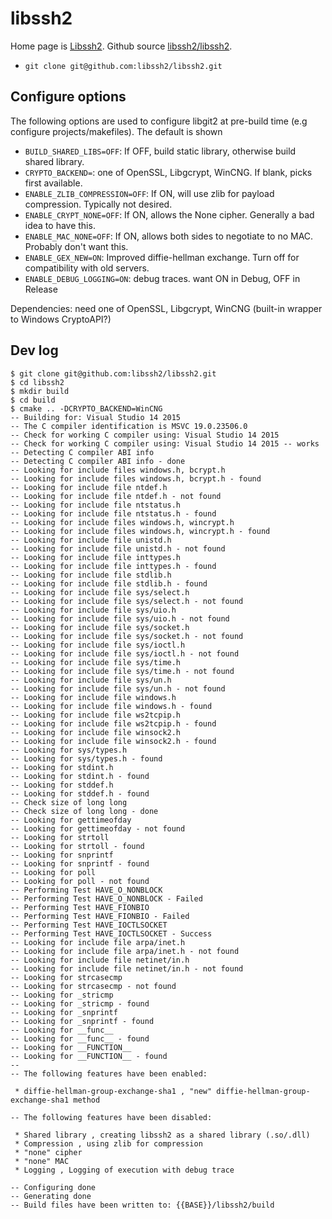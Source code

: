 # libssh2

Home page is [Libssh2](https://www.libssh2.org/). Github source [libssh2/libssh2](https://github.com/libssh2/libssh2).

- `git clone git@github.com:libssh2/libssh2.git`

## Configure options

The following options are used to configure libgit2 at pre-build time (e.g configure projects/makefiles).
The default is shown

- `BUILD_SHARED_LIBS=OFF`: If OFF, build static library, otherwise build shared library.
- `CRYPTO_BACKEND=`: one of OpenSSL, Libgcrypt, WinCNG. If blank, picks first available.
- `ENABLE_ZLIB_COMPRESSION=OFF`: If ON, will use zlib for payload compression. Typically not desired.
- `ENABLE_CRYPT_NONE=OFF`: If ON, allows the None cipher. Generally a bad idea to have this.
- `ENABLE_MAC_NONE=OFF`: If ON, allows both sides to negotiate to no MAC. Probably don't want this.
- `ENABLE_GEX_NEW=ON`: Improved diffie-hellman exchange. Turn off for compatibility with old servers.
- `ENABLE_DEBUG_LOGGING=ON`: debug traces. want ON in Debug, OFF in Release

Dependencies: need one of OpenSSL, Libgcrypt, WinCNG (built-in wrapper to Windows CryptoAPI?)

## Dev log

```
$ git clone git@github.com:libssh2/libssh2.git
$ cd libssh2
$ mkdir build
$ cd build
$ cmake .. -DCRYPTO_BACKEND=WinCNG
-- Building for: Visual Studio 14 2015
-- The C compiler identification is MSVC 19.0.23506.0
-- Check for working C compiler using: Visual Studio 14 2015
-- Check for working C compiler using: Visual Studio 14 2015 -- works
-- Detecting C compiler ABI info
-- Detecting C compiler ABI info - done
-- Looking for include files windows.h, bcrypt.h
-- Looking for include files windows.h, bcrypt.h - found
-- Looking for include file ntdef.h
-- Looking for include file ntdef.h - not found
-- Looking for include file ntstatus.h
-- Looking for include file ntstatus.h - found
-- Looking for include files windows.h, wincrypt.h
-- Looking for include files windows.h, wincrypt.h - found
-- Looking for include file unistd.h
-- Looking for include file unistd.h - not found
-- Looking for include file inttypes.h
-- Looking for include file inttypes.h - found
-- Looking for include file stdlib.h
-- Looking for include file stdlib.h - found
-- Looking for include file sys/select.h
-- Looking for include file sys/select.h - not found
-- Looking for include file sys/uio.h
-- Looking for include file sys/uio.h - not found
-- Looking for include file sys/socket.h
-- Looking for include file sys/socket.h - not found
-- Looking for include file sys/ioctl.h
-- Looking for include file sys/ioctl.h - not found
-- Looking for include file sys/time.h
-- Looking for include file sys/time.h - not found
-- Looking for include file sys/un.h
-- Looking for include file sys/un.h - not found
-- Looking for include file windows.h
-- Looking for include file windows.h - found
-- Looking for include file ws2tcpip.h
-- Looking for include file ws2tcpip.h - found
-- Looking for include file winsock2.h
-- Looking for include file winsock2.h - found
-- Looking for sys/types.h
-- Looking for sys/types.h - found
-- Looking for stdint.h
-- Looking for stdint.h - found
-- Looking for stddef.h
-- Looking for stddef.h - found
-- Check size of long long
-- Check size of long long - done
-- Looking for gettimeofday
-- Looking for gettimeofday - not found
-- Looking for strtoll
-- Looking for strtoll - found
-- Looking for snprintf
-- Looking for snprintf - found
-- Looking for poll
-- Looking for poll - not found
-- Performing Test HAVE_O_NONBLOCK
-- Performing Test HAVE_O_NONBLOCK - Failed
-- Performing Test HAVE_FIONBIO
-- Performing Test HAVE_FIONBIO - Failed
-- Performing Test HAVE_IOCTLSOCKET
-- Performing Test HAVE_IOCTLSOCKET - Success
-- Looking for include file arpa/inet.h
-- Looking for include file arpa/inet.h - not found
-- Looking for include file netinet/in.h
-- Looking for include file netinet/in.h - not found
-- Looking for strcasecmp
-- Looking for strcasecmp - not found
-- Looking for _stricmp
-- Looking for _stricmp - found
-- Looking for _snprintf
-- Looking for _snprintf - found
-- Looking for __func__
-- Looking for __func__ - found
-- Looking for __FUNCTION__
-- Looking for __FUNCTION__ - found
--
-- The following features have been enabled:

 * diffie-hellman-group-exchange-sha1 , "new" diffie-hellman-group-exchange-sha1 method

-- The following features have been disabled:

 * Shared library , creating libssh2 as a shared library (.so/.dll)
 * Compression , using zlib for compression
 * "none" cipher
 * "none" MAC
 * Logging , Logging of execution with debug trace

-- Configuring done
-- Generating done
-- Build files have been written to: {{BASE}}/libssh2/build
```
